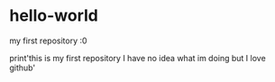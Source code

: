 # hello-world
my first repository :0

print'this is my first repository I have no idea what im doing but I love github'
